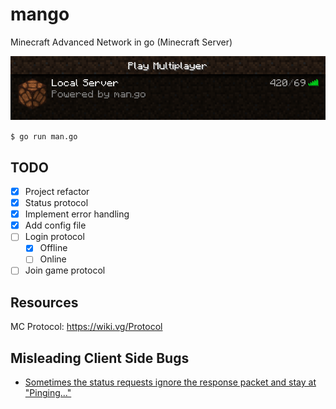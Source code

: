 # mango
Minecraft Advanced Network in go (Minecraft Server) 

![banner](assets/img.png)

`$ go run man.go`

## TODO
- [x] Project refactor
- [x] Status protocol
- [x] Implement error handling
- [x] Add config file
- [ ] Login protocol
  - [x] Offline
  - [ ] Online
- [ ] Join game protocol

## Resources
MC Protocol: https://wiki.vg/Protocol


## Misleading Client Side Bugs
- [Sometimes the status requests ignore the response packet and stay at "Pinging..."](https://bugs.mojang.com/browse/MC-125762)